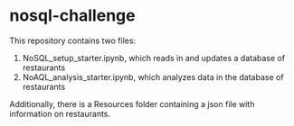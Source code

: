 # nosql-challenge
This repository contains two files: 
1. NoSQL_setup_starter.ipynb, which reads in and updates a database of restaurants
2. NoAQL_analysis_starter.ipynb, which analyzes data in the database of restaurants

Additionally, there is a Resources folder containing a json file with information on restaurants.
